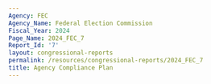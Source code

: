 ```yaml
---
Agency: FEC
Agency_Name: Federal Election Commission
Fiscal_Year: 2024
Page_Name: 2024_FEC_7
Report_Id: '7'
layout: congressional-reports
permalink: /resources/congressional-reports/2024_FEC_7
title: Agency Compliance Plan
---
```

